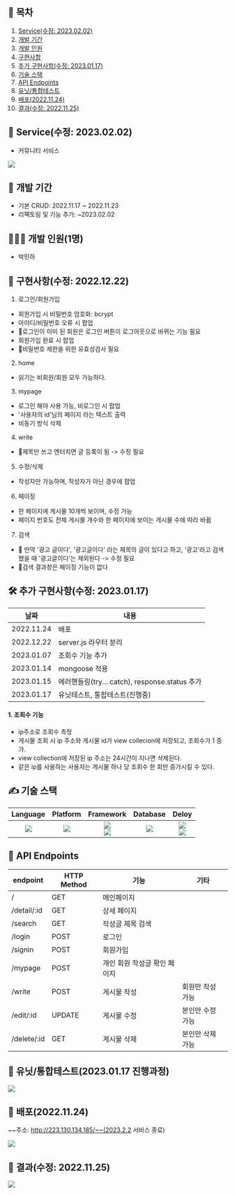 ## 📎 목차
1. [Service(수정: 2023.02.02)](#-service수정-20230202)
2. [개발 기간](#-개발-기간)
3. [개발 인원](#-개발-인원1명)
4. [구현사항](#-구현사항수정-20221222)
5. [추가 구현사항(수정: 2023.01.17)](#-추가-구현사항수정-20230117)
6. [기술 스택](#-기술-스택)
7. [API Endpoints](#-api-endpoints)
8. [유닛/통합테스트](#-유닛통합테스트20230117-진행과정)
9. [배포(2022.11.24)](#-배포20221124)
10. [결과(수정: 2022.11.25)](#-결과수정-20221125)

## 🚀 Service(수정: 2023.02.02)
- 커뮤니티 서비스

![](https://velog.velcdn.com/images/miracle-21/post/445391f8-6a6b-4f9f-88c4-b303986c48d4/image.png)

## 📆 개발 기간
- 기본 CRUD: 2022.11.17 ~ 2022.11.23
- 리팩토링 및 기능 추가: ~2023.02.02

## 🧑🏻‍💻 개발 인원(1명)
- 박민하

## 📝 구현사항(수정: 2022.12.22)
1. 로그인/회원가입
- 회원가입 시 비밀번호 암호화: bcrypt
- 아이디/비밀번호 오류 시 팝업
- 🚫로그인이 이미 된 회원은 로그인 버튼이 로그아웃으로 바뀌는 기능 필요
- 회원가입 완료 시 팝업
- 🚫비밀번호 제한을 위한 유효성검사 필요

2. home
- 읽기는 비회원/회원 모두 가능하다.

3. mypage
- 로그인 해야 사용 가능, 비로그인 시 팝업
- '사용자의 id'님의 페이지 라는 텍스트 출력
- 비동기 방식 삭제

4. write
- 🚫제목만 쓰고 엔터치면 글 등록이 됨 -> 수정 필요

5. 수정/삭제
- 작성자만 가능하며, 작성자가 아닌 경우에 팝업

6. 페이징
- 한 페이지에 게시물 10개씩 보이며, 수정 가능
- 페이지 번호도 전체 게시물 개수와 한 페이지에 보이는 게시물 수에 따라 바뀜

7. 검색
- 🚫 만약 '광고 글이다', '광고글이다' 라는 제목의 글이 있다고 하고, '광고'라고 검색했을 때 '광고글이다'는 제외된다 -> 수정 필요
- 🚫검색 결과창은 페이징 기능이 없다

## 🛠 추가 구현사항(수정: 2023.01.17)
| 날짜 | 내용 |
-- | --
2022.11.24 | 배포
2022.12.22 | server.js 라우터 분리
2023.01.07 | 조회수 기능 추가
2023.01.14 | mongoose 적용
2023.01.15 | 에러핸들링(try... catch), response.status 추가 
2023.01.17 | 유닛테스트, 통합테스트(진행중)

#### 1. 조회수 기능
- ip주소로 조회수 측정
- 게시물 조회 시 ip 주소와 게시물 id가 view collecion에 저장되고, 조회수가 1 증가.
- view collection에 저장된 ip 주소는 24시간이 지나면 삭제된다.
- 같은 ip를 사용하는 사용자는 게시물 하나 당 조회수 한 회만 증가시킬 수 있다.


## ✍ 기술 스택
Language | Platform | Framework | Database | Deloy
| :----------------------------------------------------------------------------------------------------: | :----------------------------------------------------------------------------------------------------: | :--------------------------------------------------------------------------------------------------: | :----------------------------------------------------------------------------------------------------------: | :----------------------------------------------------------------------------------------------------------: 
<img src="https://img.shields.io/badge/JavaScript-F7DF1E?style=for-the-badge&logo=JavaScript&logoColor=white"> | <img src="https://img.shields.io/badge/Node.js-10.19.0-339933?style=for-the-badge&logo=Node.js&logoColor=white"> | <img src="https://img.shields.io/badge/express-4.18.2-000000?style=for-the-badge&logo=express&logoColor=white"> </br> <img src="https://img.shields.io/badge/Bootstrap-5.2.2-7952B3?style=for-the-badge&logo=Bootstrap&logoColor=white"> | <img src="https://img.shields.io/badge/MongoDB-5.0.14-47A248?style=for-the-badge&logo=MongoDB&logoColor=white"> | <img src="https://img.shields.io/badge/navercloud-03C75A?style=for-the-badge&logo=naver&logoColor=white"> </br> <img src="https://img.shields.io/badge/nginx-1.18.0-009639?style=for-the-badge&logo=nginx&logoColor=white">


## 🎯 API Endpoints
| endpoint | HTTP Method | 기능 | 기타
|----------|-------------| ---  | --
|/ | GET | 메인페이지 | 
|/detail/:id | GET | 상세 페이지
|/search | GET | 작성글 제목 검색 
|/login | POST | 로그인
|/signin | POST | 회원가입
|/mypage | POST | 개인 회원 작성글 확인 페이지
|/write | POST | 게시물 작성 | 회원만 작성 가능
|/edit/:id | UPDATE | 게시물 수정 | 본인만 수정 가능
|/delete/:id | GET | 게시물 삭제 | 본인만 삭제 가능

## 🧪 유닛/통합테스트(2023.01.17 진행과정)
![](https://velog.velcdn.com/images/miracle-21/post/03d30f2f-fd74-4652-ad10-ad8f7291bf18/image.png)


## 🔖 배포(2022.11.24)
~~주소: http://223.130.134.185/~~(2023.2.2 서비스 종료)

![](https://velog.velcdn.com/images/miracle-21/post/81fc918c-a505-4235-8d0e-37bb93d5f3b8/image.png)


## 🔖 결과(수정: 2022.11.25)
![](https://velog.velcdn.com/images/miracle-21/post/f851da54-7ffe-4681-8e2b-6e3f005fd7e8/image.gif)
